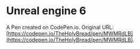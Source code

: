 # Unreal engine 6

A Pen created on CodePen.io. Original URL: [https://codepen.io/TheHolyBread/pen/MWMRdLB](https://codepen.io/TheHolyBread/pen/MWMRdLB).

